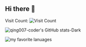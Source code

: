 ## Hi there 👋

<!--
**qing007-coder/qing007-coder** is a ✨ _special_ ✨ repository because its `README.md` (this file) appears on your GitHub profile.

Here are some ideas to get you started:

- 🔭 I’m currently working on ...
- 🌱 I’m currently learning ...
- 👯 I’m looking to collaborate on ...
- 🤔 I’m looking for help with ...
- 💬 Ask me about ...
- 📫 How to reach me: ...
- 😄 Pronouns: ...
- ⚡ Fun fact: ...
-->

Visit Count: ![Visit Count](https://profile-counter.glitch.me/qing007-coder/count.svg)

![qing007-coder's GitHub stats-Dark](https://github-readme-stats.vercel.app/api?username=qing007-coder&show_icons=true&theme=radical)

![my favorite lanuages](https://github-readme-stats.vercel.app/api/top-langs/?username=qing007-coder&layout=compact&hide_border=true&langs_count=50)
